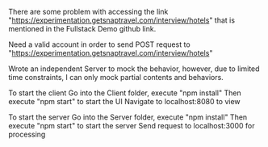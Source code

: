 There are some problem with accessing the link "https://experimentation.getsnaptravel.com/interview/hotels" that is mentioned in the Fullstack Demo github link.

Need a valid account in order to send POST request to "https://experimentation.getsnaptravel.com/interview/hotels"

Wrote an independent Server to mock the behavior, however, due to limited time constraints, I can only mock partial contents and behaviors.

To start the client
Go into the Client folder, execute "npm install"
Then execute "npm start" to start the UI
Navigate to localhost:8080 to view

To start the server
Go into the Server folder, execute "npm install"
Then execute "npm start" to start the server
Send request to localhost:3000 for processing
